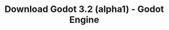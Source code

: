 ---
# Generated by /tools/generators/src/download_archive_generator !!! do not edit by hand !!!
title: 'Download Godot 3.2 (alpha1) - Godot Engine'
type: 'download/archive'
name: '3.2'
flavor: 'alpha1'
release_date: '2019-10-06T03:00:00-00:00'
release_notes: 'article/dev-snapshot-godot-3-2-alpha-1/'
primaryPlatforms:
  - 'android.apk'
  - 'linux.64'
  - 'macos.universal'
  - 'windows.64'
  - 'linux_server.headless.64'
  - 'web'
  - 'templates'
links:
  android.apk:
    name: 'android.apk'
    title: 'Android'
    caption: 'Universal APK (ARM64 + ARMv7 + x86_64 + x86)'
    tags:
      - 'APK download'
      - 'ARM64/v7'
      - 'x86 (64 & 32 bit)'
    hosts:
      github_builds:
        regular: 'https://github.com/godotengine/godot-builds/releases/download/3.2-alpha1/Godot_v3.2-alpha1_android_editor.apk'
        mono: '#'
      github:
        regular: 'https://github.com/godotengine/godot/releases/download/3.2-alpha1/Godot_v3.2-alpha1_android_editor.apk'
        mono: '#'
  linux.64:
    name: 'linux.64'
    title: 'Linux'
    caption: 'Standard (x86_64)'
    tags:
      - '64 bit'
    hosts:
      github_builds:
        regular: 'https://github.com/godotengine/godot-builds/releases/download/3.2-alpha1/Godot_v3.2-alpha1_x11.64.zip'
        mono: 'https://github.com/godotengine/godot-builds/releases/download/3.2-alpha1/Godot_v3.2-alpha1_mono_x11_64.zip'
      github:
        regular: 'https://github.com/godotengine/godot/releases/download/3.2-alpha1/Godot_v3.2-alpha1_x11.64.zip'
        mono: 'https://github.com/godotengine/godot/releases/download/3.2-alpha1/Godot_v3.2-alpha1_mono_x11_64.zip'
  macos.universal:
    name: 'macos.universal'
    title: 'macOS'
    caption: 'Universal (x86_64 + Apple Silicon)'
    tags:
      - 'Intel/Apple Silicon'
      - '64 bit'
    hosts:
      github_builds:
        regular: 'https://github.com/godotengine/godot-builds/releases/download/3.2-alpha1/Godot_v3.2-alpha1_osx.universal.zip'
        mono: 'https://github.com/godotengine/godot-builds/releases/download/3.2-alpha1/Godot_v3.2-alpha1_mono_osx.universal.zip'
      github:
        regular: 'https://github.com/godotengine/godot/releases/download/3.2-alpha1/Godot_v3.2-alpha1_osx.universal.zip'
        mono: 'https://github.com/godotengine/godot/releases/download/3.2-alpha1/Godot_v3.2-alpha1_mono_osx.universal.zip'
  windows.64:
    name: 'windows.64'
    title: 'Windows'
    caption: 'Standard (x86_64)'
    tags:
      - '64 bit'
    hosts:
      github_builds:
        regular: 'https://github.com/godotengine/godot-builds/releases/download/3.2-alpha1/Godot_v3.2-alpha1_win64.exe.zip'
        mono: 'https://github.com/godotengine/godot-builds/releases/download/3.2-alpha1/Godot_v3.2-alpha1_mono_win64.zip'
      github:
        regular: 'https://github.com/godotengine/godot/releases/download/3.2-alpha1/Godot_v3.2-alpha1_win64.exe.zip'
        mono: 'https://github.com/godotengine/godot/releases/download/3.2-alpha1/Godot_v3.2-alpha1_mono_win64.zip'
  linux_server.headless.64:
    name: 'linux_server.headless.64'
    title: 'Linux Server'
    caption: 'Headless (x86_64)'
    tags:
      - '64 bit'
      - 'Headless'
    hosts:
      github_builds:
        regular: 'https://github.com/godotengine/godot-builds/releases/download/3.2-alpha1/Godot_v3.2-alpha1_linux_headless.64.zip'
        mono: 'https://github.com/godotengine/godot-builds/releases/download/3.2-alpha1/Godot_v3.2-alpha1_mono_linux_headless_64.zip'
      github:
        regular: 'https://github.com/godotengine/godot/releases/download/3.2-alpha1/Godot_v3.2-alpha1_linux_headless.64.zip'
        mono: 'https://github.com/godotengine/godot/releases/download/3.2-alpha1/Godot_v3.2-alpha1_mono_linux_headless_64.zip'
  web:
    name: 'web'
    title: 'Web editor'
    caption: ''
    tags:
      - 'Self-hosted'
      - 'Cross-platform'
    hosts:
      github_builds:
        regular: 'https://github.com/godotengine/godot-builds/releases/download/3.2-alpha1/Godot_v3.2-alpha1_web_editor.zip'
        mono: '#'
      github:
        regular: 'https://github.com/godotengine/godot/releases/download/3.2-alpha1/Godot_v3.2-alpha1_web_editor.zip'
        mono: '#'
  linux.32:
    name: 'linux.32'
    title: 'Linux'
    caption: 'Standard (x86)'
    tags:
      - '32 bit'
    hosts:
      github_builds:
        regular: 'https://github.com/godotengine/godot-builds/releases/download/3.2-alpha1/Godot_v3.2-alpha1_x11.32.zip'
        mono: 'https://github.com/godotengine/godot-builds/releases/download/3.2-alpha1/Godot_v3.2-alpha1_mono_x11_32.zip'
      github:
        regular: 'https://github.com/godotengine/godot/releases/download/3.2-alpha1/Godot_v3.2-alpha1_x11.32.zip'
        mono: 'https://github.com/godotengine/godot/releases/download/3.2-alpha1/Godot_v3.2-alpha1_mono_x11_32.zip'
  windows.32:
    name: 'windows.32'
    title: 'Windows'
    caption: 'Standard (x86)'
    tags:
      - '32 bit'
    hosts:
      github_builds:
        regular: 'https://github.com/godotengine/godot-builds/releases/download/3.2-alpha1/Godot_v3.2-alpha1_win32.exe.zip'
        mono: 'https://github.com/godotengine/godot-builds/releases/download/3.2-alpha1/Godot_v3.2-alpha1_mono_win32.zip'
      github:
        regular: 'https://github.com/godotengine/godot/releases/download/3.2-alpha1/Godot_v3.2-alpha1_win32.exe.zip'
        mono: 'https://github.com/godotengine/godot/releases/download/3.2-alpha1/Godot_v3.2-alpha1_mono_win32.zip'
  linux_server.64:
    name: 'linux_server.64'
    title: 'Linux Server'
    caption: 'Standard (x86_64)'
    tags:
      - '64 bit'
    hosts:
      github_builds:
        regular: 'https://github.com/godotengine/godot-builds/releases/download/3.2-alpha1/Godot_v3.2-alpha1_linux_server.64.zip'
        mono: 'https://github.com/godotengine/godot-builds/releases/download/3.2-alpha1/Godot_v3.2-alpha1_mono_linux_server_64.zip'
      github:
        regular: 'https://github.com/godotengine/godot/releases/download/3.2-alpha1/Godot_v3.2-alpha1_linux_server.64.zip'
        mono: 'https://github.com/godotengine/godot/releases/download/3.2-alpha1/Godot_v3.2-alpha1_mono_linux_server_64.zip'
  aar_library:
    name: 'aar_library'
    title: 'AAR library'
    caption: ''
    tags:
      - 'Android plugins'
      - 'Java'
      - 'Kotlin'
    hosts:
      github_builds:
        regular: 'https://github.com/godotengine/godot-builds/releases/download/3.2-alpha1/godot-lib.3.2.alpha1.release.aar'
        mono: 'https://github.com/godotengine/godot-builds/releases/download/3.2-alpha1/godot-lib.3.2.alpha1.mono.release.aar'
      github:
        regular: 'https://github.com/godotengine/godot/releases/download/3.2-alpha1/godot-lib.3.2.alpha1.release.aar'
        mono: 'https://github.com/godotengine/godot/releases/download/3.2-alpha1/godot-lib.3.2.alpha1.mono.release.aar'
  templates:
    name: 'templates'
    title: 'Export templates'
    caption: ''
    tags:
      - 'Used to export your games to all supported platforms'
    hosts:
      github_builds:
        regular: 'https://github.com/godotengine/godot-builds/releases/download/3.2-alpha1/Godot_v3.2-alpha1_export_templates.tpz'
        mono: 'https://github.com/godotengine/godot-builds/releases/download/3.2-alpha1/Godot_v3.2-alpha1_mono_export_templates.tpz'
      github:
        regular: 'https://github.com/godotengine/godot/releases/download/3.2-alpha1/Godot_v3.2-alpha1_export_templates.tpz'
        mono: 'https://github.com/godotengine/godot/releases/download/3.2-alpha1/Godot_v3.2-alpha1_mono_export_templates.tpz'
---